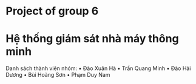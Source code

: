 # Project of group 6
# Hệ thống giám sát nhà máy thông minh
Danh sách thành viên nhóm:
•	Đào Xuân Hà
• Trần Quang Minh
• Đào Hải Dương
• Bùi Hoàng Sơn
• Phạm Duy Nam



